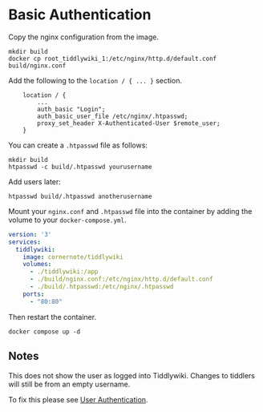 # Basic Authentication

Copy the nginx configuration from the image.

```shell
mkdir build
docker cp root_tiddlywiki_1:/etc/nginx/http.d/default.conf build/nginx.conf
```

Add the following to the `location / { ... }` section. 

```
    location / {
        ...
        auth_basic "Login";
        auth_basic_user_file /etc/nginx/.htpasswd;
        proxy_set_header X-Authenticated-User $remote_user;
    }
```

You can create a `.htpasswd` file as follows:

```shell
mkdir build
htpasswd -c build/.htpasswd yourusername 
```

Add users later:

```shell
htpasswd build/.htpasswd anotherusername 
```

Mount your `nginx.conf` and `.htpasswd` file into the container by adding the volume to your `docker-compose.yml`.

```yaml
version: '3'
services:
  tiddlywiki:
    image: cornernote/tiddlywiki
    volumes:
      - ./tiddlywiki:/app
      - ./build/nginx.conf:/etc/nginx/http.d/default.conf
      - ./build/.htpasswd:/etc/nginx/.htpasswd
    ports:
      - "80:80"
```

Then restart the container.

```shell
docker compose up -d
```

## Notes

This does not show the user as logged into Tiddlywiki.  Changes to tiddlers will still be from an empty username.

To fix this please see [User Authentication](user-authentication.md).